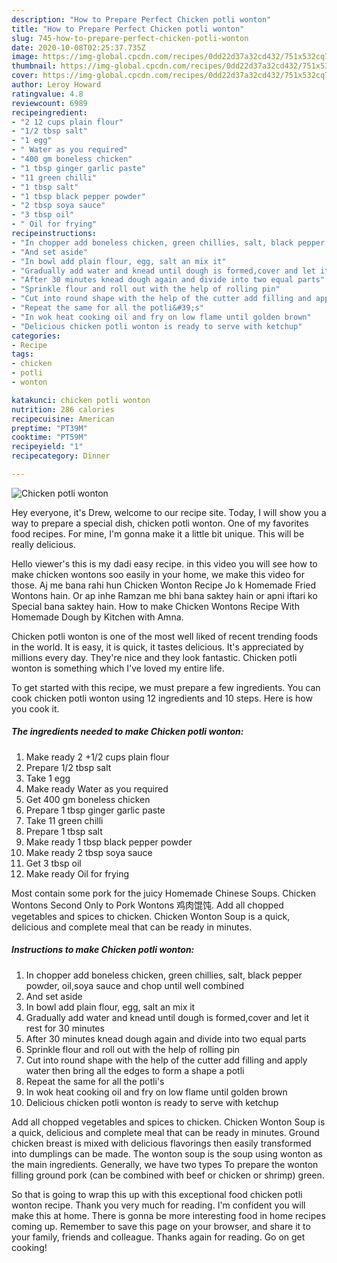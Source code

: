 ```yaml
---
description: "How to Prepare Perfect Chicken potli wonton"
title: "How to Prepare Perfect Chicken potli wonton"
slug: 745-how-to-prepare-perfect-chicken-potli-wonton
date: 2020-10-08T02:25:37.735Z
image: https://img-global.cpcdn.com/recipes/0dd22d37a32cd432/751x532cq70/chicken-potli-wonton-recipe-main-photo.jpg
thumbnail: https://img-global.cpcdn.com/recipes/0dd22d37a32cd432/751x532cq70/chicken-potli-wonton-recipe-main-photo.jpg
cover: https://img-global.cpcdn.com/recipes/0dd22d37a32cd432/751x532cq70/chicken-potli-wonton-recipe-main-photo.jpg
author: Leroy Howard
ratingvalue: 4.8
reviewcount: 6989
recipeingredient:
- "2 12 cups plain flour"
- "1/2 tbsp salt"
- "1 egg"
- " Water as you required"
- "400 gm boneless chicken"
- "1 tbsp ginger garlic paste"
- "11 green chilli"
- "1 tbsp salt"
- "1 tbsp black pepper powder"
- "2 tbsp soya sauce"
- "3 tbsp oil"
- " Oil for frying"
recipeinstructions:
- "In chopper add boneless chicken, green chillies, salt, black pepper powder, oil,soya sauce and chop until well combined"
- "And set aside"
- "In bowl add plain flour, egg, salt an mix it"
- "Gradually add water and knead until dough is formed,cover and let it rest for 30 minutes"
- "After 30 minutes knead dough again and divide into two equal parts"
- "Sprinkle flour and roll out with the help of rolling pin"
- "Cut into round shape with the help of the cutter add filling and apply water then bring all the edges to form a shape a potli"
- "Repeat the same for all the potli&#39;s"
- "In wok heat cooking oil and fry on low flame until golden brown"
- "Delicious chicken potli wonton is ready to serve with ketchup"
categories:
- Recipe
tags:
- chicken
- potli
- wonton

katakunci: chicken potli wonton 
nutrition: 286 calories
recipecuisine: American
preptime: "PT39M"
cooktime: "PT59M"
recipeyield: "1"
recipecategory: Dinner

---
```



![Chicken potli wonton](https://img-global.cpcdn.com/recipes/0dd22d37a32cd432/751x532cq70/chicken-potli-wonton-recipe-main-photo.jpg)

Hey everyone, it's Drew, welcome to our recipe site. Today, I will show you a way to prepare a special dish, chicken potli wonton. One of my favorites food recipes. For mine, I'm gonna make it a little bit unique. This will be really delicious.

Hello viewer&#39;s this is my dadi easy recipe. in this video you will see how to make chicken wontons soo easily in your home, we make this video for those. Aj me bana rahi hun Chicken Wonton Recipe Jo k Homemade Fried Wontons hain. Or ap inhe Ramzan me bhi bana saktey hain or apni iftari ko Special bana saktey hain. How to make Chicken Wontons Recipe With Homemade Dough by Kitchen with Amna.

Chicken potli wonton is one of the most well liked of recent trending foods in the world. It is easy, it is quick, it tastes delicious. It's appreciated by millions every day. They're nice and they look fantastic. Chicken potli wonton is something which I've loved my entire life.


To get started with this recipe, we must prepare a few ingredients. You can cook chicken potli wonton using 12 ingredients and 10 steps. Here is how you cook it.

<!--inarticleads1-->

##### The ingredients needed to make Chicken potli wonton:

1. Make ready 2 +1/2 cups plain flour
1. Prepare 1/2 tbsp salt
1. Take 1 egg
1. Make ready  Water as you required
1. Get 400 gm boneless chicken
1. Prepare 1 tbsp ginger garlic paste
1. Take 11 green chilli
1. Prepare 1 tbsp salt
1. Make ready 1 tbsp black pepper powder
1. Make ready 2 tbsp soya sauce
1. Get 3 tbsp oil
1. Make ready  Oil for frying


Most contain some pork for the juicy Homemade Chinese Soups. Chicken Wontons Second Only to Pork Wontons 鸡肉馄饨. Add all chopped vegetables and spices to chicken. Chicken Wonton Soup is a quick, delicious and complete meal that can be ready in minutes. 

<!--inarticleads2-->

##### Instructions to make Chicken potli wonton:

1. In chopper add boneless chicken, green chillies, salt, black pepper powder, oil,soya sauce and chop until well combined
1. And set aside
1. In bowl add plain flour, egg, salt an mix it
1. Gradually add water and knead until dough is formed,cover and let it rest for 30 minutes
1. After 30 minutes knead dough again and divide into two equal parts
1. Sprinkle flour and roll out with the help of rolling pin
1. Cut into round shape with the help of the cutter add filling and apply water then bring all the edges to form a shape a potli
1. Repeat the same for all the potli&#39;s
1. In wok heat cooking oil and fry on low flame until golden brown
1. Delicious chicken potli wonton is ready to serve with ketchup


Add all chopped vegetables and spices to chicken. Chicken Wonton Soup is a quick, delicious and complete meal that can be ready in minutes. Ground chicken breast is mixed with delicious flavorings then easily transformed into dumplings can be made. The wonton soup is the soup using wonton as the main ingredients. Generally, we have two types To prepare the wonton filling ground pork (can be combined with beef or chicken or shrimp) green. 

So that is going to wrap this up with this exceptional food chicken potli wonton recipe. Thank you very much for reading. I'm confident you will make this at home. There is gonna be more interesting food in home recipes coming up. Remember to save this page on your browser, and share it to your family, friends and colleague. Thanks again for reading. Go on get cooking!
